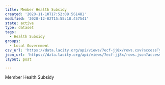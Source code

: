```yaml
---
title: Member Health Subsidy
created: '2020-11-10T17:52:08.561481'
modified: '2020-12-02T15:55:10.457541'
state: active
type: dataset
tags:
  - Health Subsidy
groups:
  - Local Government
csv_url: 'https://data.lacity.org/api/views/7ecf-jj8x/rows.csv?accessType=DOWNLOAD'
json_url: 'https://data.lacity.org/api/views/7ecf-jj8x/rows.json?accessType=DOWNLOAD'
layout: post

---
```

Member Health Subsidy
